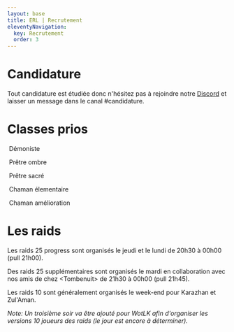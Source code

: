 ```yaml
---
layout: base
title: ERL | Recrutement
eleventyNavigation:
  key: Recrutement
  order: 3
---
```


<div class="container flex flex-col  px-6 py-8 mx-auto font-serif font-light animate__animated animate__faster animate__fadeInUp">
    <h1 class="font-mono font-semibold text-2xl text-white uppercase mb-4">Candidature</h1>
    <p class="font-light text-slate-200 text-lg rounded-xl">
    Tout candidature est étudiée donc n'hésitez pas à rejoindre notre <a href="https://discord.gg/3bTbCT3tw7" target="_blank" class="font-normal underline text-red-600">Discord</a> et laisser un message dans le canal <span class="font-medium">#candidature</span>.
    <p>
</div>

<div class="container flex flex-col md:flex-row gap-12 px-6 py-8 mx-auto font-serif font-light animate__animated animate__faster animate__fadeInUp">
  <div class="md:basis-1/3 lg:basis-1/3">
    <h1 class="font-mono font-semibold text-2xl text-white uppercase mb-4">Classes prios</h1>
    <p class="mt-4 font-light text-slate-200 text-lg rounded-xl">
      <img class="h-8 w-8 float-left mr-4 border border-slate-600 rounded drop-shadow-lg lazyload" data-src="https://wow.zamimg.com/images/wow/icons/large/classicon_warlock.jpg">
      Démoniste
    </p>
    <p class="mt-4 font-light text-slate-200 text-lg">
      <img class="h-8 w-8 float-left mr-4 border border-slate-600 rounded drop-shadow-lg lazyload" data-src="https://wow.zamimg.com/images/wow/icons/medium/spell_shadow_shadowwordpain.jpg">
      Prêtre ombre
    </p>
    <p class="mt-4 font-light text-slate-200 text-lg">
      <img class="h-8 w-8 float-left mr-4 border border-slate-600 rounded drop-shadow-lg lazyload" data-src="https://wow.zamimg.com/images/wow/icons/large/spell_holy_circleofrenewal.jpg">
      Prêtre sacré
    </p>
    <p class="mt-4 font-light text-slate-200 text-lg">
      <img class="h-8 w-8 float-left mr-4 border border-slate-600 rounded drop-shadow-lg lazyload" data-src="https://wow.zamimg.com/images/wow/icons/medium/spell_nature_lightning.jpg">
      Chaman élementaire
    </p>
    <p class="mt-4 font-light text-slate-200 text-lg">
      <img class="h-8 w-8 float-left mr-4 border border-slate-600 rounded drop-shadow-lg lazyload" data-src="https://wow.zamimg.com/images/wow/icons/medium/spell_nature_lightningshield.jpg">
      Chaman amélioration
    </p>
  </div>
  <div class="md:basis-1/2 lg:flex-auto">
    <h1 class="font-mono font-semibold text-2xl text-white uppercase mb-4">Les raids</h1>
    <p class="mt-2 font-light text-slate-200 text-lg">
      Les <span class="font-medium">raids 25 progress</span> sont organisés le <span class="font-medium">jeudi</span> et le <span class="font-medium">lundi</span> de <span class="font-medium">20h30 à 00h00</span> (pull 21h00).
    </p>
    <p class="mt-2 font-light text-slate-200 text-lg">
      Des <span class="font-medium">raids 25 supplémentaires</span> sont organisés le mardi en collaboration avec  nos amis de chez <span class="font-medium">&#60;Tombenuit&#62;</span> de <span class="font-medium">21h30 à 00h00</span> (pull 21h45).
    </p>
    <p class="mt-2 font-light text-slate-200 text-lg">
      Les <span class="font-medium">raids 10</span> sont généralement organisés le <span class="font-medium">week-end</span> pour Karazhan et Zul'Aman.
    </p>
    <p class="mt-2 font-light text-slate-200 text-lg">
      <i>Note: Un troisième soir va être ajouté pour WotLK afin d'organiser les versions 10 joueurs des raids (le jour est encore à déterminer).</i>
  </div>
</div>
